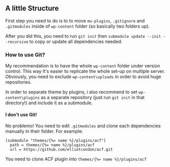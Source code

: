 ## A little Structure
First step you need to do is to to move `mu-plugins`, `.gitignore` and `.gitmodules` inside of `wp-content` folder (so basically two folders up).

After you did this, you need to run `git init` then `submodule update --init --recursive` to copy or update all dependencies needed.

### How to use Git?
My recommendation is to have the whole `wp-content` folder under version control. This way it's easier to replicate the whole set-up on multiple server. Obviously, you need to exclude `wp-content\uploads` in order to avoid huge repositories.

In order to separate theme by plugins, i also recommend to set `wp-content\plugins` as a separate repository (just run `git init` in that directory!) and include it as a submodule.

#### I don't use Git!
No problemo! You need to edit `.gitmodules` and clone each dependencies manually in their folder. For example:

```
[submodule "themes/{%= name %}/plugins/acf"]
  path = themes/{%= name %}/plugins/acf
  url = https://github.com/elliotcondon/acf.git
```

You need to clone ACF plugin into `themes/{%= name %}/plugins/acf`